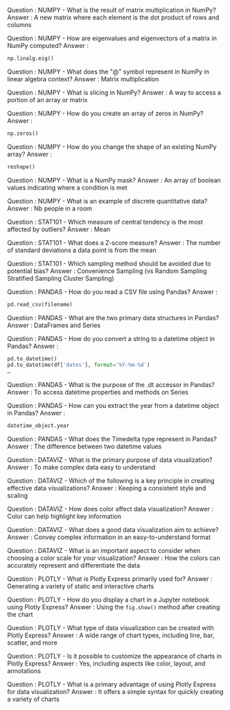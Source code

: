<!-- 
<p align="center">
<img src="../static/md/assets/img1.png" alt="attention" width="577"/>
</p>

$$ E = mc^2 $$

```python
# -----------------------------------------------------------------------------
def preprocessor(df):
    # drop
    df.drop(columns="Unnamed: 7", inplace=True)
    df.drop_duplicates(inplace=True)

    # format
    df.columns = df.columns.str.lower()
    df.columns = df.columns.str.replace("/", "_")
```

-->



<!-- 
############################################################
## Questions issues des quizz
############################################################ 
-->

Question : NUMPY - What is the result of matrix multiplication in NumPy?
Answer  : A new matrix where each element is the dot product of rows and columns

Question : NUMPY - How are eigenvalues and eigenvectors of a matrix in NumPy computed?
Answer  : 
```python
np.linalg.eig()
```
Question : NUMPY - What does the "@" symbol represent in NumPy in linear algebra context?
Answer  : Matrix multiplication

Question : NUMPY - What is slicing in NumPy?
Answer  : A way to access a portion of an array or matrix

Question : NUMPY - How do you create an array of zeros in NumPy?
Answer  : 
```python
np.zeros()
```

Question : NUMPY - How do you change the shape of an existing NumPy array?
Answer  : 
```python
reshape()
```

Question : NUMPY - What is a NumPy mask?
Answer  : An array of boolean values indicating where a condition is met

Question : NUMPY - What is an example of discrete quantitative data?
Answer  : Nb people in a room

Question : STAT101 - Which measure of central tendency is the most affected by outliers?
Answer  : Mean

Question : STAT101 - What does a Z-score measure?
Answer  : The number of standard deviations a data point is from the mean

Question : STAT101 - Which sampling method should be avoided due to potential bias?
Answer  : Convenience Sampling (vs Random Sampling Stratified Sampling  Cluster Sampling)

Question : PANDAS - How do you read a CSV file using Pandas?
Answer  : 
```python
pd.read_csv(filename)
```
Question : PANDAS - What are the two primary data structures in Pandas?
Answer  : DataFrames and Series

Question : PANDAS - How do you convert a string to a datetime object in Pandas?
Answer  : 
```python
pd.to_datetime() 
pd.to_datetime(df['dates'], format='%Y-%m-%d')
…
```

Question : PANDAS - What is the purpose of the .dt accessor in Pandas?
Answer  : To access datetime properties and methods on Series

Question : PANDAS - How can you extract the year from a datetime object in Pandas?
Answer  : 
```python
datetime_object.year
```

Question : PANDAS - What does the Timedelta type represent in Pandas?
Answer  : The difference between two datetime values

Question : DATAVIZ - What is the primary purpose of data visualization?
Answer  : To make complex data easy to understand

Question : DATAVIZ - Which of the following is a key principle in creating effective data visualizations?
Answer  : Keeping a consistent style and scaling

Question : DATAVIZ - How does color affect data visualization?
Answer  : Color can help highlight key information

Question : DATAVIZ - What does a good data visualization aim to achieve? 
Answer  : Convey complex information in an easy-to-understand format

Question : DATAVIZ - What is an important aspect to consider when choosing a color scale for your visualization?
Answer  : How the colors can accurately represent and differentiate the data

Question : PLOTLY - What is Plotly Express primarily used for?
Answer  : Generating a variety of static and interactive charts

Question : PLOTLY - How do you display a chart in a Jupyter notebook using Plotly Express?
Answer  : Using the ``fig.show()`` method after creating the chart

Question : PLOTLY - What type of data visualization can be created with Plotly Express?
Answer  : A wide range of chart types, including line, bar, scatter, and more

Question : PLOTLY - Is it possible to customize the appearance of charts in Plotly Express?
Answer  : Yes, including aspects like color, layout, and annotations

Question : PLOTLY - What is a primary advantage of using Plotly Express for data visualization?
Answer  : It offers a simple syntax for quickly creating a variety of charts


<!-- 
https://app.jedha.co/course/interactive-graphs-ft/quiz-fs-m03-v1

What is pandas and its purpose?

What are the two main object types from pandas?

What method would you use if you had to quickly compute usual descriptive statistics on the DataFrame "df" taking into account both numerical and non-numerical features?

What is numpy, and what's its purpose?

What is the main object type in numpy?

It's possible to easily convert pandas.DataFrame objects into numpy objects, what attributes of the pandas class can be used for this?

What is the seaborn method you would use to plot the distribution of a variable?

What is the purpose of using this command before running some visualization code?

What is the module that lets you make easy interactive graph in plotly and which one is the more complicated version of the module?

What is the plotly method that lets you visualize your data points as dots in a two-dimensional space?

Where is the best place to learn?
-->